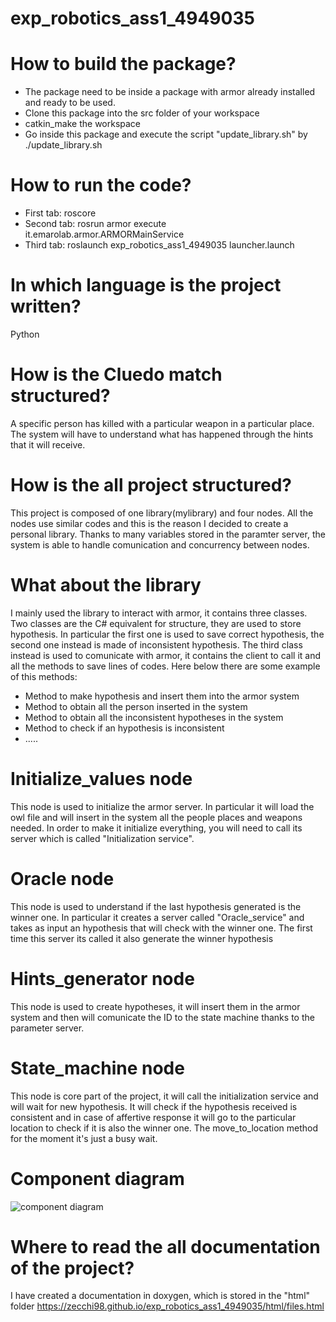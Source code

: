 # exp_robotics_ass1_4949035


# How to build the package?
- The package need to be inside a package with armor already installed and ready to be used.
- Clone this package into the src folder of your workspace
- catkin_make the workspace
- Go inside this package and execute the script "update_library.sh" by ./update_library.sh


# How to run the code?
- First tab: roscore
- Second tab: rosrun armor execute it.emarolab.armor.ARMORMainService
- Third tab: roslaunch exp_robotics_ass1_4949035 launcher.launch


# In which language is the project written?
Python


# How is the Cluedo match structured?
A specific person has killed with a particular weapon in a particular place. The system will have to understand what has happened through the hints that it will receive.


# How is the all project structured?
This project is composed of one library(mylibrary) and four nodes. All the nodes use similar codes and this is the reason I decided to create a personal library. Thanks to many variables stored in the paramter server, the system is able to handle comunication and concurrency between nodes.


# What about the library
I mainly used the library to interact with armor, it contains three classes. Two classes are the C# equivalent for structure, they are used to store hypothesis. In particular the first one is used to save correct hypothesis, the second one instead is made of inconsistent hypothesis.
The third class instead is used to comunicate with armor, it contains the client to call it and all the methods to save lines of codes. 
Here below there are some example of this methods:
- Method to make hypothesis and insert them into the armor system
- Method to obtain all the person inserted in the system
- Method to obtain all the inconsistent hypotheses in the system
- Method to check if an hypothesis is inconsistent
- .....


# Initialize_values node
This node is used to initialize the armor server. In particular it will load the owl file and will insert in the system all the people places and weapons needed. In order to make it initialize everything, you will need to call its server which is called "Initialization service".


# Oracle node
This node is used to understand if the last hypothesis generated is the winner one. In particular it creates a server called "Oracle_service" and takes as input an hypothesis that will check with the winner one. The first time this server its called it also generate the winner hypothesis


# Hints_generator node
This node is used to create hypotheses, it will insert them in the armor system and then will comunicate the ID to the state machine thanks to the parameter server.


# State_machine node
This node is core part of the project, it will call the initialization service and will wait for new hypothesis.
It will check if the hypothesis received is consistent and in case of affertive response it will go to the particular location to check if it is also the winner one.
The move_to_location method for the moment it's just a busy wait.

# Component diagram
![component diagram](https://user-images.githubusercontent.com/78590047/141748734-6a5c9d89-94f5-47c1-9927-444df0286691.PNG)

# Where to read the all documentation of the project?
I have created a documentation in doxygen, which is stored in the "html" folder
https://zecchi98.github.io/exp_robotics_ass1_4949035/html/files.html
